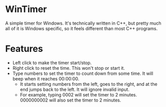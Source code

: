 WinTimer
========

A simple timer for Windows. It's technically written in C++, but pretty much all of it is Windows specific, so it feels different than most C++ programs.

Features
========

* Left click to make the timer start/stop.
* Right click to reset the time. This won't stop or start it.
* Type numbers to set the timer to count down from some time. It will beep when it reaches 00:00:00.
    * It starts setting numbers from the left, goes to the right, and at the end jumps back to the left. It will ignore invalid input. 
    * For example, typing 0002 will set the timer to 2 minutes. 0000000002 will also set the timer to 2 minutes.
